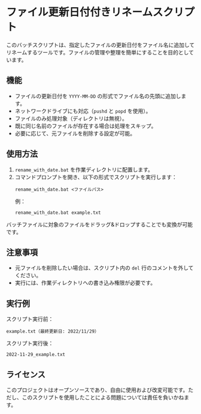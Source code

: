 # ファイル更新日付付きリネームスクリプト

このバッチスクリプトは、指定したファイルの更新日付をファイル名に追加してリネームするツールです。ファイルの管理や整理を簡単にすることを目的としています。

## 機能
- ファイルの更新日付を `YYYY-MM-DD` の形式でファイル名の先頭に追加します。
- ネットワークドライブにも対応（`pushd` と `popd` を使用）。
- ファイルのみ処理対象（ディレクトリは無視）。
- 既に同じ名前のファイルが存在する場合は処理をスキップ。
- 必要に応じて、元ファイルを削除する設定が可能。

## 使用方法
1. `rename_with_date.bat` を作業ディレクトリに配置します。
2. コマンドプロンプトを開き、以下の形式でスクリプトを実行します：
   ```
   rename_with_date.bat <ファイルパス>
   ```
   例：
   ```
   rename_with_date.bat example.txt
   ```

バッチファイルに対象のファイルをドラッグ&ドロップすることでも変換が可能です。

## 注意事項
- 元ファイルを削除したい場合は、スクリプト内の `del` 行のコメントを外してください。
- 実行には、作業ディレクトリへの書き込み権限が必要です。

## 実行例
スクリプト実行前：
```
example.txt（最終更新日: 2022/11/29）
```

スクリプト実行後：
```
2022-11-29_example.txt
```

## ライセンス
このプロジェクトはオープンソースであり、自由に使用および改変可能です。ただし、このスクリプトを使用したことによる問題については責任を負いかねます。
